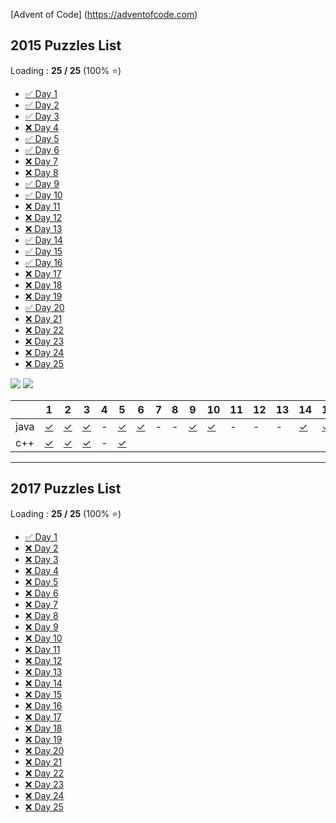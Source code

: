 [Advent of Code] (https://adventofcode.com)

## 2015 Puzzles List

Loading : **25 / 25** (100% ⭐️)

* [✅ Day 1](https://github.com/madalina-lavinia-chelu/advent_of_code/tree/main/2015/Day1_2015/src/main/java)
* [✅ Day 2](https://github.com/madalina-lavinia-chelu/advent_of_code/tree/main/2015/Day2_2015/src/main/java)
* [✅ Day 3](https://github.com/madalina-lavinia-chelu/advent_of_code/tree/main/2015/Day3_2015/src/main/java)
* [❌ Day 4]()
* [✅ Day 5](https://github.com/madalina-lavinia-chelu/advent_of_code/tree/main/2015/Day5_2015/src/main/java)
* [✅ Day 6](https://github.com/madalina-lavinia-chelu/advent_of_code/tree/main/2015/Day6_2015/src/main/java) 
* [❌ Day 7]()
* [❌ Day 8]()
* [✅ Day 9](https://github.com/madalina-lavinia-chelu/advent_of_code/tree/main/2015/Day9_2015/src/main/java)
* [✅ Day 10](https://github.com/madalina-lavinia-chelu/advent_of_code/tree/main/2015/Day10_2015/src/main/java)
* [❌ Day 11]()
* [❌ Day 12]()
* [❌ Day 13]()
* [✅ Day 14](https://github.com/madalina-lavinia-chelu/advent_of_code/tree/main/2015/Day14_2015/src/main/java)
* [✅ Day 15](https://github.com/madalina-lavinia-chelu/advent_of_code/tree/main/2015/Day15_2015/src/main/java)
* [✅ Day 16](https://github.com/madalina-lavinia-chelu/advent_of_code/tree/main/2015/Day16_2015/src/main/java)
* [❌ Day 17]()
* [❌ Day 18]()
* [❌ Day 19]()
* [✅ Day 20](https://github.com/madalina-lavinia-chelu/advent_of_code/tree/main/2015/Day20_2015/src/main/java)
* [❌ Day 21]()
* [❌ Day 22]()
* [❌ Day 23]()
* [❌ Day 24]()
* [❌ Day 25]()


![](https://img.shields.io/badge/2015%20stars%20⭐-50-yellow)
![](https://img.shields.io/badge/2015%20days%20completed-25-red)

<!-- @BEGIN:ImplementationsTable:2023@ -->
| | 1                                                                                                            | 2                                                                                                    | 3                                                                                                         | 4   | 5                                                                                                     | 6 | 7   | 8   | 9 | 10 | 11  | 12  | 13  | 14 | 15 | 16 | 17  | 18  | 19  | 20 | 21  | 22  | 23  | 24  | 25  |
| ---|--------------------------------------------------------------------------------------------------------------|------------------------------------------------------------------------------------------------------|-----------------------------------------------------------------------------------------------------------|-----|-------------------------------------------------------------------------------------------------------| --- |-----|-----| --- | --- |-----|-----|-----| --- | --- | --- |-----|-----|-----| --- |-----|-----|-----|-----|-----|
| java | [✓](https://github.com/madalina-lavinia-chelu/advent_of_code/tree/main/2015/Day1_2015/src/main/java)         | [✓](https://github.com/madalina-lavinia-chelu/advent_of_code/tree/main/2015/Day1_2015/src/main/java) | [✓](https://github.com/madalina-lavinia-chelu/advent_of_code/tree/main/2015/Day3_2015/src/main/java)      | -   | [✓](https://github.com/madalina-lavinia-chelu/advent_of_code/tree/main/2015/Day5_2015/src/main/java)  | [✓](https://github.com/madalina-lavinia-chelu/advent_of_code/tree/main/2015/Day6_2015/src/main/java)  | -   | -   | [✓](https://github.com/madalina-lavinia-chelu/advent_of_code/tree/main/2015/Day9_2015/src/main/java) | [✓](https://github.com/madalina-lavinia-chelu/advent_of_code/tree/main/2015/Day10_2015/src/main/java) | -   | -   | -   | [✓](https://github.com/madalina-lavinia-chelu/advent_of_code/tree/main/2015/Day14_2015/src/main/java) | [✓](https://github.com/madalina-lavinia-chelu/advent_of_code/tree/main/2015/Day15_2015/src/main/java) | [✓](https://github.com/madalina-lavinia-chelu/advent_of_code/tree/main/2015/Day16_2015/src/main/java) | -   | -   | -   | [✓](https://github.com/madalina-lavinia-chelu/advent_of_code/tree/main/2015/Day20_2015/src/main/java) | -   | -   | -   | -   | -   |
| c++ | [✓](https://github.com/madalina-lavinia-chelu/advent_of_code/blob/main/C%2B%2B/advent_of_code_2015/Day1.cpp) | [✓](https://github.com/madalina-lavinia-chelu/advent_of_code/tree/main/C%2B%2B/advent_of_code_2015/Day2)                                                                                                | [✓](https://github.com/madalina-lavinia-chelu/advent_of_code/blob/main/C%2B%2B/advent_of_code_2015/Day3.cpp) | -   | [✓](https://github.com/madalina-lavinia-chelu/advent_of_code/tree/main/C%2B%2B/advent_of_code_2015/Day5) |  |     |     |  |  |     |     |     |  |  |  |     |     |     |  |     |     |     |     |     |

<!-- @END:ImplementationsTable:2023@ -->



---


## 2017 Puzzles List

Loading : **25 / 25** (100% ⭐️)

*  [✅ Day 1](https://github.com/madalina-lavinia-chelu/advent_of_code/blob/main/2017/Day1_2017/src/main/java/Day1.java)
*  [❌ Day 2]()
*  [❌ Day 3]()
*  [❌ Day 4]()
*  [❌ Day 5]()
*  [❌ Day 6]()
*  [❌ Day 7]()
*  [❌ Day 8]()
*  [❌ Day 9]()
*  [❌ Day 10]()
*  [❌ Day 11]()
*  [❌ Day 12]()
*  [❌ Day 13]()
*  [❌ Day 14]()
*  [❌ Day 15]()
*  [❌ Day 16]()
*  [❌ Day 17]()
*  [❌ Day 18]()
*  [❌ Day 19]()
*  [❌ Day 20]()
*  [❌ Day 21]()
*  [❌ Day 22]()
*  [❌ Day 23]()
*  [❌ Day 24]()
*  [❌ Day 25]()